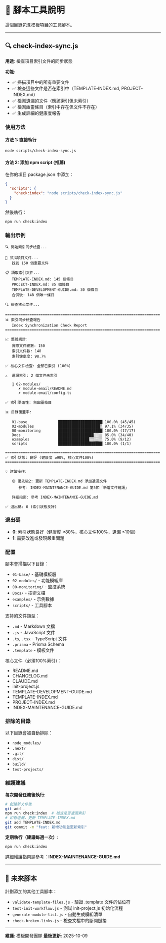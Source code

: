 # 📜 腳本工具說明

這個目錄包含模板項目的工具腳本。

---

## 🔍 check-index-sync.js

**用途**: 檢查項目索引文件的同步狀態

**功能**:
- ✅ 掃描項目中的所有重要文件
- ✅ 檢查這些文件是否在索引中（TEMPLATE-INDEX.md, PROJECT-INDEX.md）
- ✅ 檢測遺漏的文件（應該索引但未索引）
- ✅ 檢測幽靈條目（索引中存在但文件不存在）
- ✅ 生成詳細的健康度報告

### 使用方法

#### 方法 1: 直接執行

```bash
node scripts/check-index-sync.js
```

#### 方法 2: 添加 npm script (推薦)

在你的項目 package.json 中添加：

```json
{
  "scripts": {
    "check:index": "node scripts/check-index-sync.js"
  }
}
```

然後執行：

```bash
npm run check:index
```

### 輸出示例

```
🔍 開始索引同步檢查...

📂 掃描項目文件...
   找到 150 個重要文件

📋 讀取索引文件...
   TEMPLATE-INDEX.md: 145 個條目
   PROJECT-INDEX.md: 85 個條目
   TEMPLATE-DEVELOPMENT-GUIDE.md: 30 個條目
   合併後: 148 個唯一條目

🔍 檢查核心文件...

======================================================================
📊 索引同步檢查報告
   Index Synchronization Check Report
======================================================================

📈 整體統計:
   實際文件總數: 150
   索引文件數: 148
   索引健康度: 98.7%

✅ 核心文件檢查: 全部已索引 (100%)

⚠️  遺漏索引: 2 個文件未索引

   📁 02-modules/
      ✗ module-email/README.md
      ✗ module-email/config.ts

✅ 索引準確性: 無幽靈條目

📊 目錄覆蓋率:

   01-base              ████████████████████ 100.0% (45/45)
   02-modules           ███████████████████░ 97.1% (34/35)
   00-monitoring        ████████████████████ 100.0% (17/17)
   Docs                 ████████████████░░░░ 85.0% (34/40)
   examples             ██████████████░░░░░░ 75.0% (9/12)
   scripts              ████████████████████ 100.0% (1/1)

======================================================================
✅ 索引狀態: 良好 (健康度 ≥90%, 核心文件100%)
======================================================================

💡 建議操作:

   🟡 優先級2: 更新 TEMPLATE-INDEX.md 添加遺漏文件
      參考: INDEX-MAINTENANCE-GUIDE.md 第5節「新增文件維護」

   詳細指南: 參考 INDEX-MAINTENANCE-GUIDE.md

✅ 退出碼: 0 (索引狀態良好)
```

### 退出碼

- **0**: 索引狀態良好（健康度 ≥80%，核心文件100%，遺漏 ≤10個）
- **1**: 需要改進或發現嚴重問題

### 配置

腳本會掃描以下目錄：
- `01-base/` - 基礎模板層
- `02-modules/` - 功能模組庫
- `00-monitoring/` - 監控系統
- `Docs/` - 技術文檔
- `examples/` - 示例數據
- `scripts/` - 工具腳本

支持的文件類型：
- `.md` - Markdown 文檔
- `.js` - JavaScript 文件
- `.ts`, `.tsx` - TypeScript 文件
- `.prisma` - Prisma Schema
- `.template` - 模板文件

核心文件（必須100%索引）：
- README.md
- CHANGELOG.md
- CLAUDE.md
- init-project.js
- TEMPLATE-DEVELOPMENT-GUIDE.md
- TEMPLATE-INDEX.md
- PROJECT-INDEX.md
- INDEX-MAINTENANCE-GUIDE.md

### 排除的目錄

以下目錄會被自動排除：
- `node_modules/`
- `.next/`
- `.git/`
- `dist/`
- `build/`
- `test-projects/`

### 維護建議

**每次開發任務後執行**:
```bash
# 創建新文件後
git add .
npm run check:index  # 檢查是否遺漏索引
# 如有遺漏，更新 TEMPLATE-INDEX.md
git add TEMPLATE-INDEX.md
git commit -m "feat: 新增功能並更新索引"
```

**定期執行（建議每週一次）**:
```bash
npm run check:index
```

詳細維護指南請參考：**INDEX-MAINTENANCE-GUIDE.md**

---

## 🚀 未來腳本

計劃添加的其他工具腳本：

- `validate-template-files.js` - 驗證 .template 文件的佔位符
- `test-init-workflow.js` - 測試 init-project.js 初始化流程
- `generate-module-list.js` - 自動生成模組清單
- `check-broken-links.js` - 檢查文檔中的斷開鏈接

---

**維護**: 模板開發團隊
**最後更新**: 2025-10-09
